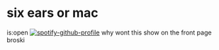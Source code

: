 # six ears or mac
is:open
[![spotify-github-profile](https://spotify-github-profile.kittinanx.com/api/view?uid=6n843s21msbc374podu7hvgut&cover_image=true&theme=default&show_offline=false&background_color=481430&interchange=false&bar_color=9341aa)](https://github.com/kittinan/spotify-github-profile)
why wont this show on the front page broski

